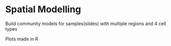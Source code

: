 # Spatial Modelling 
Build community models for samples(slides) with multiple regions and 4 cell types

Plots made in R
